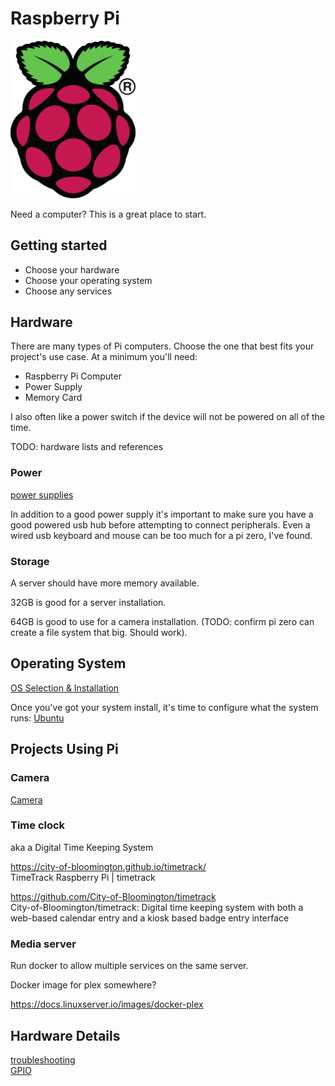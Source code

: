 # Raspberry Pi

[<img src="logos/RPi-Logo-Reg-SCREEN.svg" alt="raspberry pi logo" width="200px">](logos/logos-raspberry-pi.md)

Need a computer?
This is a great place to start. 

## Getting started

- Choose your hardware
- Choose your operating system
- Choose any services

## Hardware

There are many types of Pi computers. Choose the one that best fits your project's use case. At a minimum you'll need:

  - Raspberry Pi Computer
  - Power Supply
  - Memory Card

I also often like a power switch if the device will not be powered on all of the time. 


TODO: hardware lists and references

### Power

[power supplies](hardware/power-supply.md)  

In addition to a good power supply
it's important to make sure you have a good powered usb hub before attempting to connect peripherals. Even a wired usb keyboard and mouse can be too much for a pi zero, I've found. 

### Storage 

A server should have more memory available.  

32GB is good for a server installation.  

64GB is good to use for a camera installation. (TODO: confirm pi zero can create a file system that big. Should work).  


## Operating System

[OS Selection & Installation](./os/index.md)  


Once you've got your system install, it's time to configure what the system runs: [Ubuntu](../system/linux/ubuntu.md)



## Projects Using Pi

### Camera

[Camera](./hardware/camera.md)

### Time clock

aka a Digital Time Keeping System

https://city-of-bloomington.github.io/timetrack/  
TimeTrack Raspberry Pi | timetrack  

https://github.com/City-of-Bloomington/timetrack  
City-of-Bloomington/timetrack: Digital time keeping system with both a web-based calendar entry and a kiosk based badge entry interface  

### Media server

Run docker to allow multiple services on the same server.  

Docker image for plex somewhere? 

https://docs.linuxserver.io/images/docker-plex


## Hardware Details

[troubleshooting](troubleshooting.md)  
[GPIO](./hardware/gpio.md)  


